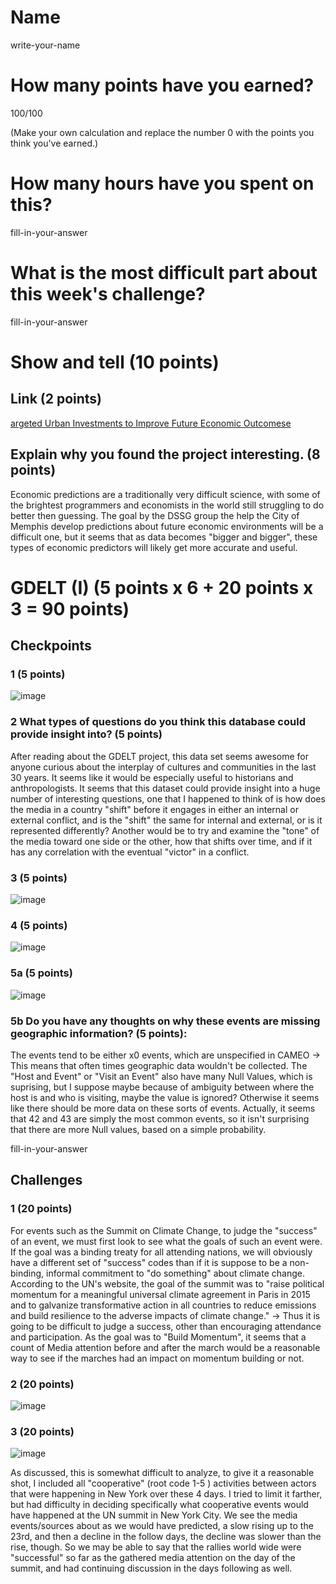 # Name

write-your-name

# How many points have you earned?

100/100

(Make your own calculation and replace the number 0 with the points you think you've earned.)

# How many hours have you spent on this?

fill-in-your-answer

# What is the most difficult part about this week's challenge?

fill-in-your-answer

# Show and tell (10 points)

## Link (2 points)

[argeted Urban Investments to Improve Future Economic Outcomese](http://dssg.uchicago.edu/projects/)

## Explain why you found the project interesting. (8 points)

Economic predictions are a traditionally very difficult science, with some of the brightest programmers and economists in the world still struggling to do better then guessing. The goal by the DSSG group the help the City of Memphis develop predictions about future economic environments will be a difficult one, but it seems that as data becomes "bigger and bigger", these types of economic predictors will likely get more accurate and useful. 
# GDELT (I) (5 points x 6 + 20 points x 3 = 90 points)

## Checkpoints

### 1 (5 points)

![image](https://www.dropbox.com/s/d0ew5hcf899klvk/Screenshot%202014-10-12%2012.10.04.png?dl=1)

### 2 What types of questions do you think this database could provide insight into? (5 points)

After reading about the GDELT project, this data set seems awesome for anyone curious about the interplay of cultures and communities in the last 30 years. It seems like it would be especially useful to historians and anthropologists. It seems that this dataset could provide insight into a huge number of interesting questions, one that I happened to think of is how does the media in a country "shift" before it engages in either an internal or external conflict, and is the "shift" the same for internal and external, or is it represented differently? Another would be to try and examine the "tone" of the media toward one side or the other, how that shifts over time, and if it has any correlation with the eventual "victor" in a conflict. 
### 3 (5 points)

![image](https://www.dropbox.com/s/kf3sroslcmc9ijn/Screenshot%202014-10-12%2012.25.06.png?dl=1)

### 4 (5 points)

![image](https://www.dropbox.com/s/er55k3gzkdtaun7/Screenshot%202014-10-12%2012.53.45.png?dl=1)

### 5a (5 points)

![image](https://www.dropbox.com/s/by43zusvf23q5yn/Screenshot%202014-10-12%2013.01.31.png?dl=1)

### 5b Do you have any thoughts on why these events are missing geographic information? (5 points):

The events tend to be either x0 events, which are unspecified in CAMEO -> This means that often times geographic data wouldn't be collected. The "Host and Event" or "Visit an Event" also have many Null Values, which is suprising, but I suppose maybe because of ambiguity between where the host is and who is visiting, maybe the value is ignored? Otherwise it seems like there should be more data on these sorts of events. Actually, it seems that 42 and 43 are simply the most common events, so it isn't surprising that there are more Null values, based on a simple probability.

fill-in-your-answer

## Challenges

### 1 (20 points)
For events such as the Summit on Climate Change, to judge the "success" of an event, we must first look to see what the goals of such an event were. If the goal was a binding treaty for all attending nations, we will obviously have a different set of "success" codes than if it is suppose to be a non-binding, informal commitment to "do something" about climate change. According to the UN's website, the goal of the summit was to "raise political momentum for a meaningful universal climate agreement in Paris in 2015 and to galvanize transformative action in all countries to reduce emissions and build resilience to the adverse impacts of climate change." -> Thus it is going to be difficult to judge a success, other than encouraging attendance and participation. As the goal was to "Build Momentum", it seems that a count of Media attention before and after the march would be a reasonable way to see if the marches had an impact on momentum building or not. 


### 2 (20 points)

![image](https://www.dropbox.com/s/gpvoebb1kdm6o5m/Screenshot%202014-10-12%2014.11.28.png?dl=0)

### 3 (20 points)

![image](https://www.dropbox.com/s/k21x2y9blpw0pv0/Screenshot%202014-10-12%2014.33.21.png?dl=1)

As discussed, this is somewhat difficult to analyze, to give it a reasonable shot, I included all "cooperative" (root code 1-5 ) activities between actors that were happening in New York over these 4 days. I tried to limit it farther, but had difficulty in deciding specifically what cooperative events would have happened at the UN summit in New York City. We see the media events/sources about as we would have predicted, a slow rising up to the 23rd, and then a decline in the follow days, the decline was slower than the rise, though. So we may be able to say that the rallies world wide were "successful" so far as the gathered media attention on the day of the summit, and had continuing discussion in the days following as well.